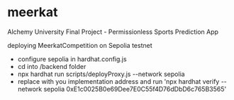 # meerkat
Alchemy University Final Project - Permissionless Sports Prediction App


deploying MeerkatCompetition on Sepolia testnet

- configure sepolia in hardhat.config.js
- cd into /backend folder
- npx hardhat run scripts/deployProxy.js --network sepolia
- replace with you implementation address and run 'npx hardhat verify --network sepolia 0xE1c0025B0e69Dee7E0C55f4D76dDbD6c765B3565'


